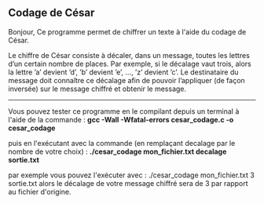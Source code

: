 Codage de César
--------------------------------------

Bonjour, 
Ce programme permet de chiffrer un texte à l'aide du codage de César.

Le chiffre de César consiste à décaler, dans un message, toutes les lettres d’un certain nombre de
places. Par exemple, si le décalage vaut trois, alors la lettre ’a’ devient ’d’, ’b’ devient ’e’, ..., ’z’ devient
’c’. Le destinataire du message doit connaître ce décalage afin de pouvoir l’appliquer (de façon inversée)
sur le message chiffré et obtenir le message.
_________________________________________________________________________________________
Vous pouvez tester ce programme en le compilant depuis un terminal à l'aide de la commande :
**gcc -Wall -Wfatal-errors cesar_codage.c -o cesar_codage**

puis en l'exécutant avec la commande (en remplaçant decalage par le nombre de votre choix) :
**./cesar_codage mon_fichier.txt decalage sortie.txt**

par exemple vous pouvez l'exécuter avec : ./cesar_codage mon_fichier.txt 3 sortie.txt
alors le décalage de votre message chiffré sera de 3 par rapport au fichier d'origine.
